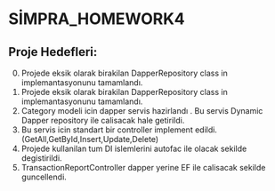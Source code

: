 



# SİMPRA_HOMEWORK4

## Proje Hedefleri:
0. Projede eksik olarak birakilan DapperRepository class in implemantasyonunu tamamlandı.
1. Projede eksik olarak birakilan DapperRepository class in implemantasyonunu tamamlandı.
2. Category modeli icin dapper servis hazirlandı . Bu servis Dynamic Dapper repository ile calisacak hale getirildi. 
3. Bu servis icin standart bir controller implement edildi.  (GetAll,GetById,Insert,Update,Delete)
4. Projede kullanilan tum DI islemlerini autofac ile olacak sekilde degistirildi. 
5. TransactionReportController dapper yerine EF ile calisacak sekilde guncellendi. 
